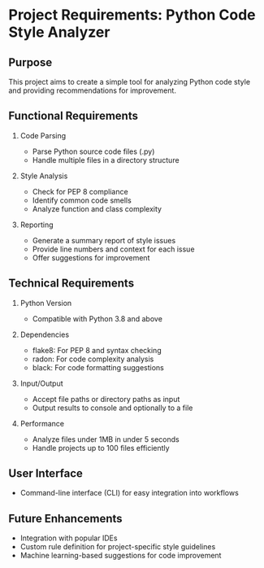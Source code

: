 # Project Requirements: Python Code Style Analyzer

## Purpose
This project aims to create a simple tool for analyzing Python code style and providing recommendations for improvement.

## Functional Requirements

1. Code Parsing
   - Parse Python source code files (.py)
   - Handle multiple files in a directory structure

2. Style Analysis
   - Check for PEP 8 compliance
   - Identify common code smells
   - Analyze function and class complexity

3. Reporting
   - Generate a summary report of style issues
   - Provide line numbers and context for each issue
   - Offer suggestions for improvement

## Technical Requirements

1. Python Version
   - Compatible with Python 3.8 and above

2. Dependencies
   - flake8: For PEP 8 and syntax checking
   - radon: For code complexity analysis
   - black: For code formatting suggestions

3. Input/Output
   - Accept file paths or directory paths as input
   - Output results to console and optionally to a file

4. Performance
   - Analyze files under 1MB in under 5 seconds
   - Handle projects up to 100 files efficiently

## User Interface
   - Command-line interface (CLI) for easy integration into workflows

## Future Enhancements
   - Integration with popular IDEs
   - Custom rule definition for project-specific style guidelines
   - Machine learning-based suggestions for code improvement


